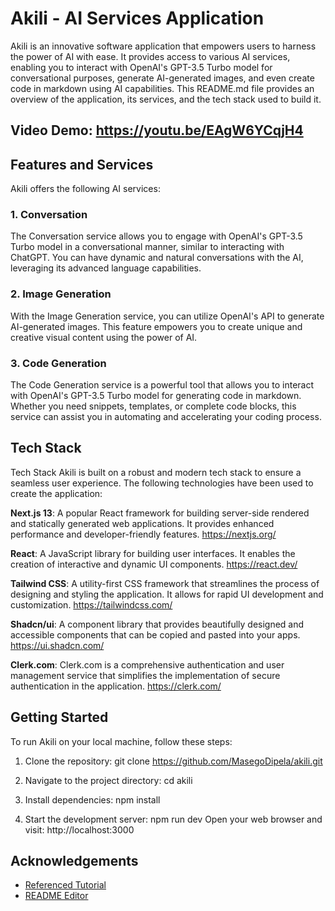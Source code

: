 
# Akili - AI Services Application

Akili is an innovative software application that empowers users to harness the power of AI with ease. It provides access to various AI services, enabling you to interact with OpenAI's GPT-3.5 Turbo model for conversational purposes, generate AI-generated images, and even create code in markdown using AI capabilities. This README.md file provides an overview of the application, its services, and the tech stack used to build it.

## Video Demo: https://youtu.be/EAgW6YCqjH4


## Features and Services

Akili offers the following AI services:

### 1. Conversation
The Conversation service allows you to engage with OpenAI's GPT-3.5 Turbo model in a conversational manner, similar to interacting with ChatGPT. You can have dynamic and natural conversations with the AI, leveraging its advanced language capabilities.

### 2. Image Generation
With the Image Generation service, you can utilize OpenAI's API to generate AI-generated images. This feature empowers you to create unique and creative visual content using the power of AI.

### 3. Code Generation
The Code Generation service is a powerful tool that allows you to interact with OpenAI's GPT-3.5 Turbo model for generating code in markdown. Whether you need snippets, templates, or complete code blocks, this service can assist you in automating and accelerating your coding process.


## Tech Stack

Tech Stack
Akili is built on a robust and modern tech stack to ensure a seamless user experience. The following technologies have been used to create the application:

**Next.js 13**: A popular React framework for building server-side rendered and statically generated web applications. It provides enhanced performance and developer-friendly features.
https://nextjs.org/

**React**: A JavaScript library for building user interfaces. It enables the creation of interactive and dynamic UI components. https://react.dev/

**Tailwind CSS**: A utility-first CSS framework that streamlines the process of designing and styling the application. It allows for rapid UI development and customization. https://tailwindcss.com/

**Shadcn/ui**: A component library that provides beautifully designed and accessible components that can be copied and pasted into your apps. https://ui.shadcn.com/

**Clerk.com**: Clerk.com is a comprehensive authentication and user management service that simplifies the implementation of secure authentication in the application. https://clerk.com/
## Getting Started

To run Akili on your local machine, follow these steps:

1. Clone the repository: git clone https://github.com/MasegoDipela/akili.git

2. Navigate to the project directory: cd akili

3. Install dependencies: npm install

4. Start the development server: npm run dev
Open your web browser and visit: http://localhost:3000
## Acknowledgements

 - [Referenced Tutorial](https://www.youtube.com/watch?v=ffJ38dBzrlY&t=9773s)
 - [README Editor](https://readme.so/)
 
